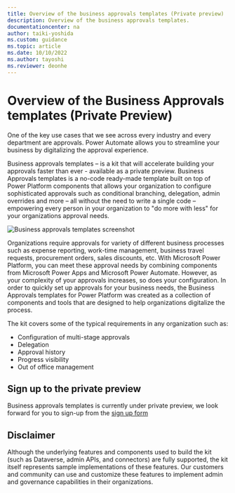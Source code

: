 ```yaml
---
title: Overview of the business approvals templates (Private preview) | Microsoft Docs
description: Overview of the business approvals templates.
documentationcenter: na
author: taiki-yoshida
ms.custom: guidance
ms.topic: article
ms.date: 10/10/2022
ms.author: tayoshi
ms.reviewer: deonhe
---
```


# Overview of the Business Approvals templates (Private Preview)

One of the key use cases that we see across every industry and every department are approvals. Power Automate allows you to streamline your business by digitalizing the approval experience.

Business approvals templates – is a kit that will accelerate building your approvals faster than ever - available as a private preview. Business Approvals templates is a no-code ready-made template built on top of Power Platform components that allows your organization to configure sophisticated approvals such as conditional branching, delegation, admin overrides and more – all without the need to write a single code – empowering every person in your organization to "do more with less" for your organizations approval needs.

![Business approvals templates screenshot](../media/business-approvals-templates.png)

Organizations require approvals for variety of different business processes such as expense reporting, work-time management, business travel requests, procurement orders, sales discounts, etc. With Microsoft Power Platform, you can meet these approval needs by combining components from Microsoft Power Apps and Microsoft Power Automate. However, as your complexity of your approvals
increases, so does your configuration. In order to quickly set up approvals for your business needs, the Business Approvals templates for Power Platform was created as a collection of components and tools that are designed to help organizations digitalize the process.

The kit covers some of the typical requirements in any organization such as:

- Configuration of multi-stage approvals
- Delegation
- Approval history
- Progress visibility
- Out of office management

## Sign up to the private preview

Business approvals templates is currently under private preview, we look forward for you to sign-up from the [sign up form](https://aka.ms/business-approvals-templates-privatepreview)

## Disclaimer

Although the underlying features and components used to build the kit (such as Dataverse, admin APIs, and connectors) are fully supported, the kit itself represents sample implementations of these features. Our customers and community can use and customize these features to implement admin and governance capabilities in their organizations.

